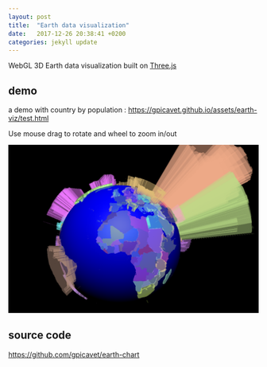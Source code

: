 ```yaml
---
layout: post
title:  "Earth data visualization"
date:   2017-12-26 20:38:41 +0200
categories: jekyll update
---
```


WebGL 3D Earth data visualization built on [Three.js](https://threejs.org/)

## demo

a demo with country by population :
<https://gpicavet.github.io/assets/earth-viz/test.html>

Use mouse drag to rotate and wheel to zoom in/out


[![](/assets/earth-viz/earth-viz.png)](<https://gpicavet.github.io/assets/earth-viz/test.html>)

## source code
<https://github.com/gpicavet/earth-chart>
